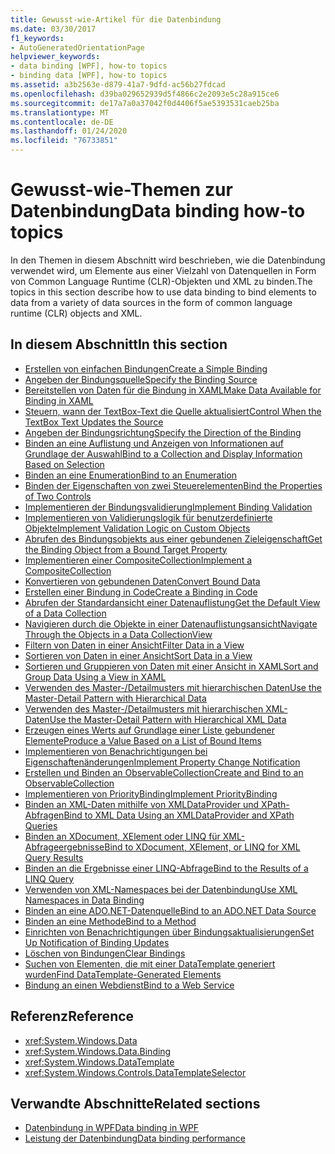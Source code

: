 ```yaml
---
title: Gewusst-wie-Artikel für die Datenbindung
ms.date: 03/30/2017
f1_keywords:
- AutoGeneratedOrientationPage
helpviewer_keywords:
- data binding [WPF], how-to topics
- binding data [WPF], how-to topics
ms.assetid: a3b2563e-d879-41a7-9dfd-ac56b27fdcad
ms.openlocfilehash: d39ba029652939d5f4866c2e2093e5c28a915ce6
ms.sourcegitcommit: de17a7a0a37042f0d4406f5ae5393531caeb25ba
ms.translationtype: MT
ms.contentlocale: de-DE
ms.lasthandoff: 01/24/2020
ms.locfileid: "76733851"
---
```

# <a name="data-binding-how-to-topics"></a><span data-ttu-id="e5cfe-102">Gewusst-wie-Themen zur Datenbindung</span><span class="sxs-lookup"><span data-stu-id="e5cfe-102">Data binding how-to topics</span></span>

<span data-ttu-id="e5cfe-103">In den Themen in diesem Abschnitt wird beschrieben, wie die Datenbindung verwendet wird, um Elemente aus einer Vielzahl von Datenquellen in Form von Common Language Runtime (CLR)-Objekten und XML zu binden.</span><span class="sxs-lookup"><span data-stu-id="e5cfe-103">The topics in this section describe how to use data binding to bind elements to data from a variety of data sources in the form of common language runtime (CLR) objects and XML.</span></span>

## <a name="in-this-section"></a><span data-ttu-id="e5cfe-104">In diesem Abschnitt</span><span class="sxs-lookup"><span data-stu-id="e5cfe-104">In this section</span></span>

- [<span data-ttu-id="e5cfe-105">Erstellen von einfachen Bindungen</span><span class="sxs-lookup"><span data-stu-id="e5cfe-105">Create a Simple Binding</span></span>](how-to-create-a-simple-binding.md)
- [<span data-ttu-id="e5cfe-106">Angeben der Bindungsquelle</span><span class="sxs-lookup"><span data-stu-id="e5cfe-106">Specify the Binding Source</span></span>](how-to-specify-the-binding-source.md)
- [<span data-ttu-id="e5cfe-107">Bereitstellen von Daten für die Bindung in XAML</span><span class="sxs-lookup"><span data-stu-id="e5cfe-107">Make Data Available for Binding in XAML</span></span>](how-to-make-data-available-for-binding-in-xaml.md)
- [<span data-ttu-id="e5cfe-108">Steuern, wann der TextBox-Text die Quelle aktualisiert</span><span class="sxs-lookup"><span data-stu-id="e5cfe-108">Control When the TextBox Text Updates the Source</span></span>](how-to-control-when-the-textbox-text-updates-the-source.md)
- [<span data-ttu-id="e5cfe-109">Angeben der Bindungsrichtung</span><span class="sxs-lookup"><span data-stu-id="e5cfe-109">Specify the Direction of the Binding</span></span>](how-to-specify-the-direction-of-the-binding.md)
- [<span data-ttu-id="e5cfe-110">Binden an eine Auflistung und Anzeigen von Informationen auf Grundlage der Auswahl</span><span class="sxs-lookup"><span data-stu-id="e5cfe-110">Bind to a Collection and Display Information Based on Selection</span></span>](how-to-bind-to-a-collection-and-display-information-based-on-selection.md)
- [<span data-ttu-id="e5cfe-111">Binden an eine Enumeration</span><span class="sxs-lookup"><span data-stu-id="e5cfe-111">Bind to an Enumeration</span></span>](how-to-bind-to-an-enumeration.md)
- [<span data-ttu-id="e5cfe-112">Binden der Eigenschaften von zwei Steuerelementen</span><span class="sxs-lookup"><span data-stu-id="e5cfe-112">Bind the Properties of Two Controls</span></span>](how-to-bind-the-properties-of-two-controls.md)
- [<span data-ttu-id="e5cfe-113">Implementieren der Bindungsvalidierung</span><span class="sxs-lookup"><span data-stu-id="e5cfe-113">Implement Binding Validation</span></span>](how-to-implement-binding-validation.md)
- [<span data-ttu-id="e5cfe-114">Implementieren von Validierungslogik für benutzerdefinierte Objekte</span><span class="sxs-lookup"><span data-stu-id="e5cfe-114">Implement Validation Logic on Custom Objects</span></span>](how-to-implement-validation-logic-on-custom-objects.md)
- [<span data-ttu-id="e5cfe-115">Abrufen des Bindungsobjekts aus einer gebundenen Zieleigenschaft</span><span class="sxs-lookup"><span data-stu-id="e5cfe-115">Get the Binding Object from a Bound Target Property</span></span>](how-to-get-the-binding-object-from-a-bound-target-property.md)
- [<span data-ttu-id="e5cfe-116">Implementieren einer CompositeCollection</span><span class="sxs-lookup"><span data-stu-id="e5cfe-116">Implement a CompositeCollection</span></span>](how-to-implement-a-compositecollection.md)
- [<span data-ttu-id="e5cfe-117">Konvertieren von gebundenen Daten</span><span class="sxs-lookup"><span data-stu-id="e5cfe-117">Convert Bound Data</span></span>](how-to-convert-bound-data.md)
- [<span data-ttu-id="e5cfe-118">Erstellen einer Bindung in Code</span><span class="sxs-lookup"><span data-stu-id="e5cfe-118">Create a Binding in Code</span></span>](how-to-create-a-binding-in-code.md)
- [<span data-ttu-id="e5cfe-119">Abrufen der Standardansicht einer Datenauflistung</span><span class="sxs-lookup"><span data-stu-id="e5cfe-119">Get the Default View of a Data Collection</span></span>](how-to-get-the-default-view-of-a-data-collection.md)
- [<span data-ttu-id="e5cfe-120">Navigieren durch die Objekte in einer Datenauflistungsansicht</span><span class="sxs-lookup"><span data-stu-id="e5cfe-120">Navigate Through the Objects in a Data CollectionView</span></span>](how-to-navigate-through-the-objects-in-a-data-collectionview.md)
- [<span data-ttu-id="e5cfe-121">Filtern von Daten in einer Ansicht</span><span class="sxs-lookup"><span data-stu-id="e5cfe-121">Filter Data in a View</span></span>](how-to-filter-data-in-a-view.md)
- [<span data-ttu-id="e5cfe-122">Sortieren von Daten in einer Ansicht</span><span class="sxs-lookup"><span data-stu-id="e5cfe-122">Sort Data in a View</span></span>](how-to-sort-data-in-a-view.md)
- [<span data-ttu-id="e5cfe-123">Sortieren und Gruppieren von Daten mit einer Ansicht in XAML</span><span class="sxs-lookup"><span data-stu-id="e5cfe-123">Sort and Group Data Using a View in XAML</span></span>](how-to-sort-and-group-data-using-a-view-in-xaml.md)
- [<span data-ttu-id="e5cfe-124">Verwenden des Master-/Detailmusters mit hierarchischen Daten</span><span class="sxs-lookup"><span data-stu-id="e5cfe-124">Use the Master-Detail Pattern with Hierarchical Data</span></span>](how-to-use-the-master-detail-pattern-with-hierarchical-data.md)
- [<span data-ttu-id="e5cfe-125">Verwenden des Master-/Detailmusters mit hierarchischen XML-Daten</span><span class="sxs-lookup"><span data-stu-id="e5cfe-125">Use the Master-Detail Pattern with Hierarchical XML Data</span></span>](how-to-use-the-master-detail-pattern-with-hierarchical-xml-data.md)
- [<span data-ttu-id="e5cfe-126">Erzeugen eines Werts auf Grundlage einer Liste gebundener Elemente</span><span class="sxs-lookup"><span data-stu-id="e5cfe-126">Produce a Value Based on a List of Bound Items</span></span>](how-to-produce-a-value-based-on-a-list-of-bound-items.md)
- [<span data-ttu-id="e5cfe-127">Implementieren von Benachrichtigungen bei Eigenschaftenänderungen</span><span class="sxs-lookup"><span data-stu-id="e5cfe-127">Implement Property Change Notification</span></span>](how-to-implement-property-change-notification.md)
- [<span data-ttu-id="e5cfe-128">Erstellen und Binden an ObservableCollection</span><span class="sxs-lookup"><span data-stu-id="e5cfe-128">Create and Bind to an ObservableCollection</span></span>](how-to-create-and-bind-to-an-observablecollection.md)
- [<span data-ttu-id="e5cfe-129">Implementieren von PriorityBinding</span><span class="sxs-lookup"><span data-stu-id="e5cfe-129">Implement PriorityBinding</span></span>](how-to-implement-prioritybinding.md)
- [<span data-ttu-id="e5cfe-130">Binden an XML-Daten mithilfe von XMLDataProvider und XPath-Abfragen</span><span class="sxs-lookup"><span data-stu-id="e5cfe-130">Bind to XML Data Using an XMLDataProvider and XPath Queries</span></span>](how-to-bind-to-xml-data-using-an-xmldataprovider-and-xpath-queries.md)
- [<span data-ttu-id="e5cfe-131">Binden an XDocument, XElement oder LINQ für XML-Abfrageergebnisse</span><span class="sxs-lookup"><span data-stu-id="e5cfe-131">Bind to XDocument, XElement, or LINQ for XML Query Results</span></span>](how-to-bind-to-xdocument-xelement-or-linq-for-xml-query-results.md)
- [<span data-ttu-id="e5cfe-132">Binden an die Ergebnisse einer LINQ-Abfrage</span><span class="sxs-lookup"><span data-stu-id="e5cfe-132">Bind to the Results of a LINQ Query</span></span>](how-to-bind-to-the-results-of-a-linq-query.md)
- [<span data-ttu-id="e5cfe-133">Verwenden von XML-Namespaces bei der Datenbindung</span><span class="sxs-lookup"><span data-stu-id="e5cfe-133">Use XML Namespaces in Data Binding</span></span>](how-to-use-xml-namespaces-in-data-binding.md)
- [<span data-ttu-id="e5cfe-134">Binden an eine ADO.NET-Datenquelle</span><span class="sxs-lookup"><span data-stu-id="e5cfe-134">Bind to an ADO.NET Data Source</span></span>](how-to-bind-to-an-ado-net-data-source.md)
- [<span data-ttu-id="e5cfe-135">Binden an eine Methode</span><span class="sxs-lookup"><span data-stu-id="e5cfe-135">Bind to a Method</span></span>](how-to-bind-to-a-method.md)
- [<span data-ttu-id="e5cfe-136">Einrichten von Benachrichtigungen über Bindungsaktualisierungen</span><span class="sxs-lookup"><span data-stu-id="e5cfe-136">Set Up Notification of Binding Updates</span></span>](how-to-set-up-notification-of-binding-updates.md)
- [<span data-ttu-id="e5cfe-137">Löschen von Bindungen</span><span class="sxs-lookup"><span data-stu-id="e5cfe-137">Clear Bindings</span></span>](how-to-clear-bindings.md)
- [<span data-ttu-id="e5cfe-138">Suchen von Elementen, die mit einer DataTemplate generiert wurden</span><span class="sxs-lookup"><span data-stu-id="e5cfe-138">Find DataTemplate-Generated Elements</span></span>](how-to-find-datatemplate-generated-elements.md)
- [<span data-ttu-id="e5cfe-139">Bindung an einen Webdienst</span><span class="sxs-lookup"><span data-stu-id="e5cfe-139">Bind to a Web Service</span></span>](how-to-bind-to-a-web-service.md)

## <a name="reference"></a><span data-ttu-id="e5cfe-140">Referenz</span><span class="sxs-lookup"><span data-stu-id="e5cfe-140">Reference</span></span>

- <xref:System.Windows.Data>
- <xref:System.Windows.Data.Binding>
- <xref:System.Windows.DataTemplate>
- <xref:System.Windows.Controls.DataTemplateSelector>

## <a name="related-sections"></a><span data-ttu-id="e5cfe-141">Verwandte Abschnitte</span><span class="sxs-lookup"><span data-stu-id="e5cfe-141">Related sections</span></span>

- [<span data-ttu-id="e5cfe-142">Datenbindung in WPF</span><span class="sxs-lookup"><span data-stu-id="e5cfe-142">Data binding in WPF</span></span>](../../../desktop-wpf/data/data-binding-overview.md)
- [<span data-ttu-id="e5cfe-143">Leistung der Datenbindung</span><span class="sxs-lookup"><span data-stu-id="e5cfe-143">Data binding performance</span></span>](../advanced/optimizing-performance-data-binding.md)
